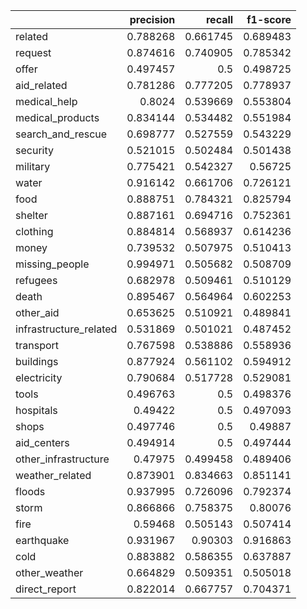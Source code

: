 |                        |   precision |   recall |   f1-score |
|:-----------------------|------------:|---------:|-----------:|
| related                |    0.788268 | 0.661745 |   0.689483 |
| request                |    0.874616 | 0.740905 |   0.785342 |
| offer                  |    0.497457 | 0.5      |   0.498725 |
| aid_related            |    0.781286 | 0.777205 |   0.778937 |
| medical_help           |    0.8024   | 0.539669 |   0.553804 |
| medical_products       |    0.834144 | 0.534482 |   0.551984 |
| search_and_rescue      |    0.698777 | 0.527559 |   0.543229 |
| security               |    0.521015 | 0.502484 |   0.501438 |
| military               |    0.775421 | 0.542327 |   0.56725  |
| water                  |    0.916142 | 0.661706 |   0.726121 |
| food                   |    0.888751 | 0.784321 |   0.825794 |
| shelter                |    0.887161 | 0.694716 |   0.752361 |
| clothing               |    0.884814 | 0.568937 |   0.614236 |
| money                  |    0.739532 | 0.507975 |   0.510413 |
| missing_people         |    0.994971 | 0.505682 |   0.508709 |
| refugees               |    0.682978 | 0.509461 |   0.510129 |
| death                  |    0.895467 | 0.564964 |   0.602253 |
| other_aid              |    0.653625 | 0.510921 |   0.489841 |
| infrastructure_related |    0.531869 | 0.501021 |   0.487452 |
| transport              |    0.767598 | 0.538886 |   0.558936 |
| buildings              |    0.877924 | 0.561102 |   0.594912 |
| electricity            |    0.790684 | 0.517728 |   0.529081 |
| tools                  |    0.496763 | 0.5      |   0.498376 |
| hospitals              |    0.49422  | 0.5      |   0.497093 |
| shops                  |    0.497746 | 0.5      |   0.49887  |
| aid_centers            |    0.494914 | 0.5      |   0.497444 |
| other_infrastructure   |    0.47975  | 0.499458 |   0.489406 |
| weather_related        |    0.873901 | 0.834663 |   0.851141 |
| floods                 |    0.937995 | 0.726096 |   0.792374 |
| storm                  |    0.866866 | 0.758375 |   0.80076  |
| fire                   |    0.59468  | 0.505143 |   0.507414 |
| earthquake             |    0.931967 | 0.90303  |   0.916863 |
| cold                   |    0.883882 | 0.586355 |   0.637887 |
| other_weather          |    0.664829 | 0.509351 |   0.505018 |
| direct_report          |    0.822014 | 0.667757 |   0.704371 |
